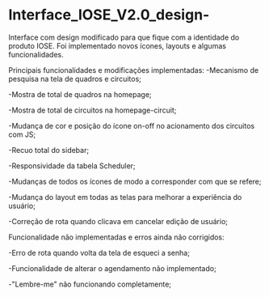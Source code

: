 # Interface_IOSE_V2.0_design-
Interface com design modificado para que fique com a identidade do produto IOSE. Foi implementado novos ícones, layouts e algumas funcionalidades.

Principais funcionalidades e modificações implementadas:
  -Mecanismo de pesquisa na tela de quadros e circuitos;
  
  -Mostra de total de quadros na homepage;
  
  -Mostra de total de circuitos na homepage-circuit;
  
  -Mudança de cor e posição do ícone on-off no acionamento dos circuitos com JS;
  
  -Recuo total do sidebar;
  
  -Responsividade da tabela Scheduler;
  
  -Mudanças de todos os ícones de modo a corresponder com que se refere;
  
  -Mudança do layout em todas as telas para melhorar a experiência do usuário;
  
  -Correção de rota quando clicava em cancelar edição de usuário;
  

Funcionalidade não implementadas e erros ainda não corrigidos:

  -Erro de rota quando volta da tela de esqueci a senha;
  
  -Funcionalidade de alterar o agendamento não implementado;
  
  -"Lembre-me" não funcionando completamente;
